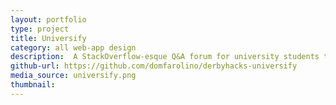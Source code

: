 ```yaml
---
layout: portfolio
type: project
title: Universify
category: all web-app design
description:  A StackOverflow-esque Q&A forum for university students to get help in their coursework. Won 2nd place at Derbyhacks Hackathon with a team of 4.
github-url: https://github.com/domfarolino/derbyhacks-universify
media_source: universify.png
thumbnail: 
---
```

